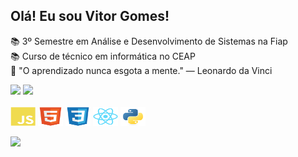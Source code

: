 ## Olá! Eu sou Vitor Gomes!


📚 3º Semestre em Análise e Desenvolvimento de Sistemas na Fiap <br>
📚 Curso de técnico em informática no CEAP<br>
💭 "O aprendizado nunca esgota a mente." — Leonardo da Vinci<br>

<div styles="display:flex; flex-direction:row;">
<img height="180em" src="https://github-readme-stats.vercel.app/api?username=vitor4818&show_icons=true&theme=radical">
<img height="180em" src="https://github-readme-stats.vercel.app/api/top-langs/?username=vitor4818&layout=compact&theme=radical">
<div>


<div style="display: inline_block"><br>
  <img align="center" alt="Vitor-Js" height="30" width="40" src="https://raw.githubusercontent.com/devicons/devicon/master/icons/javascript/javascript-plain.svg">
  <img align="center" alt="Vitor-HTML" height="30" width="40" src="https://raw.githubusercontent.com/devicons/devicon/master/icons/html5/html5-original.svg">
  <img align="center" alt="Vitor-CSS" height="30" width="40" src="https://raw.githubusercontent.com/devicons/devicon/master/icons/css3/css3-original.svg">
  <img align="center" alt="Vitor-React" height="30" width="40" src="https://raw.githubusercontent.com/devicons/devicon/master/icons/react/react-original.svg">
  <img align="center" alt="Vitor-Python" height="30" width="40" src="https://raw.githubusercontent.com/devicons/devicon/master/icons/python/python-original.svg">
</div>
<br>



<div>

<div> 
  <a href="https://www.linkedin.com/in/vitor-gomes-martins-90a045280/" target="_blank"><img src="https://img.shields.io/badge/-LinkedIn-%230077B5?style=for-the-badge&logo=linkedin&logoColor=white" target="_blank"></a> 
</div>

</div>
